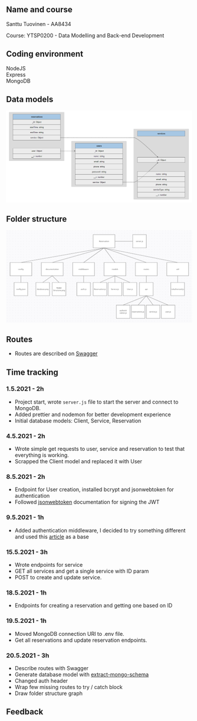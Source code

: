 ## Name and course
Santtu Tuovinen - AA8434

Course: YTSP0200 - Data Modelling and Back-end Development
## Coding environment
NodeJS  
Express  
MongoDB

## Data models
![Database](documentation/database.PNG)

## Folder structure
![Database](documentation/folderStructure.PNG)


## Routes
- Routes are described on [Swagger](https://app.swaggerhub.com/apis-docs/tuovinen/reservation/1.0.0)
## Time tracking
### 1.5.2021 - 2h
- Project start, wrote `server.js` file to start the server and connect to MongoDB.
- Added prettier and nodemon for better development experience
- Initial database models: Client, Service, Reservation 

### 4.5.2021 - 2h
- Wrote simple get requests to user, service and reservation to test that everything is working.
- Scrapped the Client model and replaced it with User

### 8.5.2021 - 2h
- Endpoint for User creation, installed bcrypt and jsonwebtoken for authentication
- Followed [jsonwebtoken](https://www.npmjs.com/package/jsonwebtoken) documentation for signing the JWT

### 9.5.2021 - 1h
- Added authentication middleware, I decided to try something different and used this [article](https://stackabuse.com/authentication-and-authorization-with-jwts-in-express-js/) as a base 

### 15.5.2021 - 3h
- Wrote endpoints for service
- GET all services and get a single service with ID param
- POST to create and update service.

### 18.5.2021 - 1h
- Endpoints for creating a reservation and getting one based on ID

### 19.5.2021 - 1h
- Moved MongoDB connection URI to .env file.
- Get all reservations and update reservation endpoints.

### 20.5.2021 - 3h
- Describe routes with Swagger
- Generate database model with [extract-mongo-schema](https://www.npmjs.com/package/extract-mongo-schema)
- Changed auth header
- Wrap few missing routes to try / catch block
- Draw folder structure graph

## Feedback
